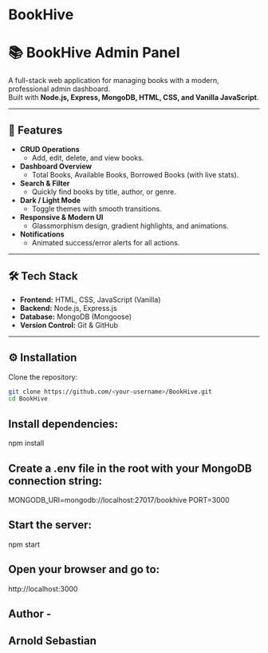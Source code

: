 # BookHive 

# 📚 BookHive Admin Panel

A full-stack web application for managing books with a modern, professional admin dashboard.  
Built with **Node.js, Express, MongoDB, HTML, CSS, and Vanilla JavaScript**.

---

## 🚀 Features

- **CRUD Operations**
  - Add, edit, delete, and view books.
- **Dashboard Overview**
  - Total Books, Available Books, Borrowed Books (with live stats).
- **Search & Filter**
  - Quickly find books by title, author, or genre.
- **Dark / Light Mode**
  - Toggle themes with smooth transitions.
- **Responsive & Modern UI**
  - Glassmorphism design, gradient highlights, and animations.
- **Notifications**
  - Animated success/error alerts for all actions.

---

## 🛠️ Tech Stack

- **Frontend:** HTML, CSS, JavaScript (Vanilla)
- **Backend:** Node.js, Express.js
- **Database:** MongoDB (Mongoose)
- **Version Control:** Git & GitHub

---

## ⚙️ Installation

Clone the repository:

```bash
git clone https://github.com/<your-username>/BookHive.git
cd BookHive
```
## Install dependencies:
npm install

## Create a .env file in the root with your MongoDB connection string:
MONGODB_URI=mongodb://localhost:27017/bookhive
PORT=3000

## Start the server:
npm start

## Open your browser and go to:
http://localhost:3000


## Author -
## Arnold Sebastian
